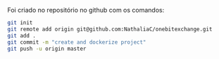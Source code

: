 Foi criado no repositório no github com os comandos:
```sh
git init
git remote add origin git@github.com:NathaliaC/onebitexchange.git
git add .
git commit -m "create and dockerize project" 
git push -u origin master                                        
```